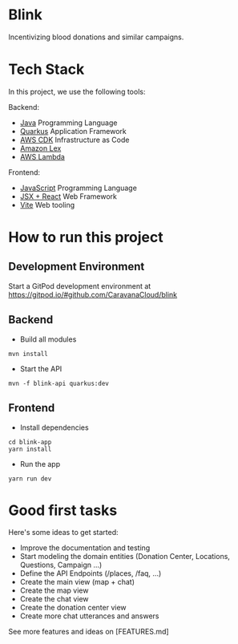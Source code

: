 # Blink

Incentivizing blood donations and similar campaigns.

# Tech Stack

In this project, we use the following tools:

Backend:
* [Java](https://java.com) Programming Language
* [Quarkus](https://quarkus.io) Application Framework
* [AWS CDK](https://aws.amazon.com/cdk/) Infrastructure as Code
* [Amazon Lex](https://aws.amazon.com/pm/lex)
* [AWS Lambda](https://aws.amazon.com/lambda)

Frontend:
* [JavaScript](https://developer.mozilla.org/en-US/docs/Web/JavaScript) Programming Language
* [JSX + React](https://react.dev/) Web Framework
* [Vite](https://vitejs.dev/) Web tooling

# How to run this project

## Development Environment

Start a GitPod development environment at https://gitpod.io/#github.com/CaravanaCloud/blink

## Backend

* Build all modules
```
mvn install
```

* Start the API
```
mvn -f blink-api quarkus:dev
```

## Frontend
* Install dependencies
```
cd blink-app
yarn install
```

* Run the app
```
yarn run dev
```

# Good first tasks

Here's some ideas to get started:

* Improve the documentation and testing
* Start modeling the domain entities (Donation Center, Locations, Questions, Campaign ...)
* Define the API Endpoints (/places, /faq, ...)
* Create the main view (map + chat)
* Create the map view
* Create the chat view
* Create the donation center view
* Create more chat utterances and answers

See more features and ideas on [FEATURES.md]